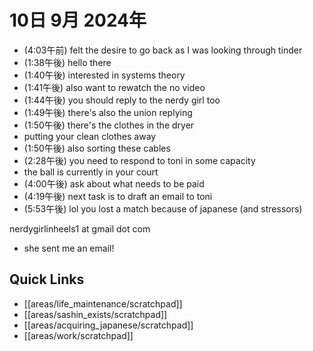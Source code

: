 # 10日 9月 2024年
- (4:03午前) felt the desire to go back as I was looking through tinder
- (1:38午後)  hello there
 - (1:40午後) interested in systems theory
- (1:41午後) also want to rewatch the no video
- (1:44午後) you should reply to the nerdy girl too
- (1:49午後) there's also the union replying
 - (1:50午後) there's the clothes in the dryer
  - putting your clean clothes away
- (1:50午後) also sorting these cables
- (2:28午後) you need to respond to toni in some capacity
 - the ball is currently in your court
- (4:00午後) ask about what needs to be paid
- (4:19午後) next task is to draft an email to toni
- (5:53午後) lol you lost a match because of japanese (and stressors)





 








 

nerdygirlinheels1 at gmail dot com
- she sent me an email!
## Quick Links
- [[areas/life_maintenance/scratchpad]]
- [[areas/sashin_exists/scratchpad]]
- [[areas/acquiring_japanese/scratchpad]]
- [[areas/work/scratchpad]]
